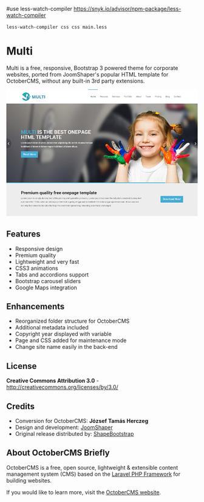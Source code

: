 #use less-watch-compiler https://snyk.io/advisor/npm-package/less-watch-compiler
```
less-watch-compiler css css main.less
```
Multi
=====

Multi is a free, responsive, Bootstrap 3 powered theme for corporate websites, ported from JoomShaper's popular HTML template for OctoberCMS, without any built-in 3rd party extensions.

![Screenshot](https://raw.githubusercontent.com/jtherczeg/multi-theme/master/assets/images/theme-preview.png)

Features
--------
* Responsive design
* Premium quality
* Lightweight and very fast
* CSS3 animations
* Tabs and accordions support
* Bootstrap carousel sliders
* Google Maps integration

Enhancements
--------------
* Reorganized folder structure for OctoberCMS
* Additional metadata included
* Copyright year displayed with variable
* Page and CSS added for maintenance mode
* Change site name easily in the back-end

License
-------
**Creative Commons Attribution 3.0** - http://creativecommons.org/licenses/by/3.0/

Credits
-------
* Conversion for OctoberCMS: **József Tamás Herczeg**
* Design and development: [JoomShaper](http://www.joomshaper.com/)
* Original release distributed by: [ShapeBootstrap](http://shapebootstrap.net/)

About OctoberCMS Briefly
------------------------
OctoberCMS is a free, open source, lightweight & extensible content management system (CMS) based on the [Laravel PHP Framework](http://laravel.com/) for building websites.

If you would like to learn more, visit the [OctoberCMS website](http://octobercms.com/).
